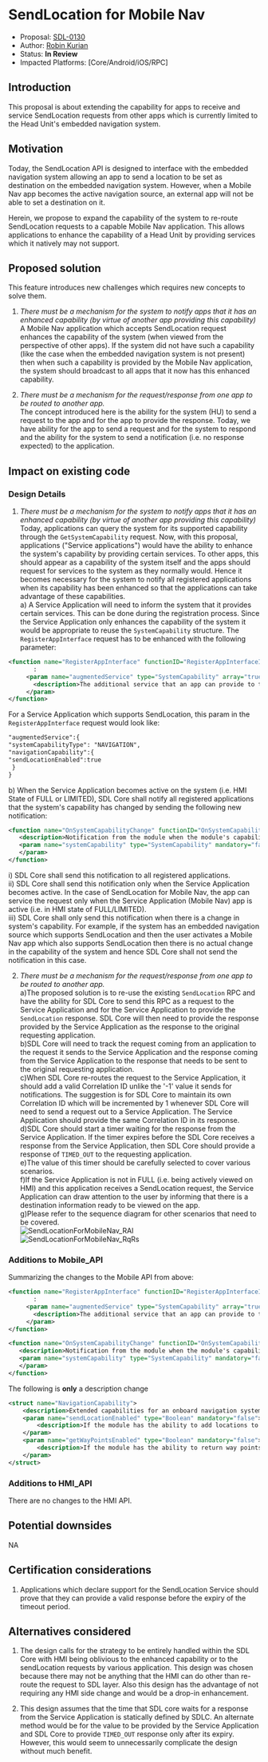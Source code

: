 # SendLocation for Mobile Nav

* Proposal: [SDL-0130](0130-SendLocation-for-Mobile-Nav.md)
* Author: [Robin Kurian](https://github.com/robinmk)
* Status: **In Review**
* Impacted Platforms: [Core/Android/iOS/RPC]

## Introduction

This proposal is about extending the capability for apps to receive and service SendLocation requests from other apps which is currently limited to the Head Unit's embedded navigation system.

## Motivation

Today, the SendLocation API is designed to interface with the embedded navigation system allowing an app to send a location to be set as destination on the embedded navigation system. However, when a Mobile Nav app becomes the active navigation source, an external app will not be able to set a destination on it. 

Herein, we propose to expand the capability of the system to re-route SendLocation requests to a capable Mobile Nav application. This allows applications to enhance the capability of a Head Unit by providing services which it natively may not support.

## Proposed solution

This feature introduces new challenges which requires new concepts to solve them.
 1) *There must be a mechanism for the system to notify apps that it has an enhanced capability (by virtue of another app providing this capability)*  
   A Mobile Nav application which accepts SendLocation request enhances the capability of the system (when viewed from the perspective of other apps). If the system did not have such a capability (like the case when the embedded navigation system is not present) then when such a capability is provided by the Mobile Nav application, the system should broadcast to all apps that it now has this enhanced capability.
   
 2) *There must be a mechanism for the request/response from one app to be routed to another app.*  
 The concept introduced here is the ability for the system (HU) to send a request to the app and for the app to provide the response. Today, we have ability for the app to send a request and for the system to respond and the ability for the system to send a notification (i.e. no response expected) to the application.

## Impact on existing code
### Design Details

1) *There must be a mechanism for the system to notify apps that it has an enhanced capability (by virtue of another app providing this capability)*  
Today, applications can query the system for its supported capability through the `GetSystemCapability` request. Now, with this proposal, applications ("Service applications") would have the ability to enhance the system's capability by providing certain services. To other apps, this should appear as a capability of the system itself and the apps should request for services to the system as they normally would. Hence it becomes necessary for the system to notify all registered applications when its capability has been enhanced so that the applications can take advantage of these capabilities.    
a) A Service Application will need to inform the system that it provides certain services. This can be done during the registration process. Since the Service Application only enhances the capability of the system it would be appropriate to reuse the `SystemCapability` structure. The `RegisterAppInterface` request has to be enhanced with the following parameter:

 ```xml
 <function name="RegisterAppInterface" functionID="RegisterAppInterfaceID" messagetype="request">
        :
      <param name="augmentedService" type="SystemCapability" array="true" mandatory="false">
        <description>The additional service that an app can provide to the system to augment its capability</description>
      </param>
</function>
```

For a Service Application which supports SendLocation, this param in the `RegisterAppInterface` request would look like:
 ```xml
 "augmentedService":{  
 "systemCapabilityType": "NAVIGATION",  
 "navigationCapability":{  
 "sendLocationEnabled":true
  }  
 }
 ```
 b) When the Service Application becomes active on the system (i.e. HMI State of FULL or LIMITED), SDL Core shall notify all registered
 applications that the system's capability has changed by sending the following new notification:
  ```xml
  <function name="OnSystemCapabilityChange" functionID="OnSystemCapabilityChangeID" messagetype="notification">
     <description>Notification from the module when the module's capability has changed.</description>
     <param name="systemCapability" type="SystemCapability" mandatory="false" array="true">
     </param>
 </function>
  ```
  i) SDL Core shall send this notification to all registered applications.  
  ii) SDL Core shall send this notification only when the Service Application becomes active. In the case of SendLocation for Mobile Nav, the app can service the request only when the Service Application (Mobile Nav) app is active (i.e. in HMI state of FULL/LIMITED).  
  iii) SDL Core shall only send this notification when there is a change in system's capability. For example, if the system has an embedded navigation source which supports SendLocation and then the user activates a Mobile Nav app which also supports SendLocation then there is no actual change in the capability of the system and hence SDL Core shall not send the notification in this case.
  
2) *There must be a mechanism for the request/response from one app to be routed to another app.*  
a)The proposed solution is to re-use the existing `SendLocation` RPC and have the ability for SDL Core to send this RPC as a request to the Service Application and for the Service Application to provide the `SendLocation` response. SDL Core will then need to provide the response provided by the Service Application as the response to the original requesting application.  
b)SDL Core will need to track the request coming from an application to the request it sends to the Service Application and the response coming from the Service Application to the response that needs to be sent to the original requesting application.  
c)When SDL Core re-routes the request to the Service Application, it should add a valid Correlation ID unlike the '-1' value it sends for notifications. The suggestion is for SDL Core to maintain its own Correlation ID which will be incremented by 1 whenever SDL Core will need to send a request out to a Service Application. The Service Application should provide the same Correlation ID in its response.  
d)SDL Core should start a timer waiting for the response from the Service Application. If the timer expires before the SDL Core receives a response from the Service Application, then SDL Core should provide a response of `TIMED_OUT` to the requesting application.  
e)The value of this timer should be carefully selected to cover various scenarios.  
f)If the Service Application is not in FULL (i.e. being actively viewed on HMI) and this application receives a SendLocation request, the Service Application can draw attention to the user by informing that there is a destination information ready to be viewed on the app.  
g)Please refer to the sequence diagram for other scenarios that need to be covered.
<br />![SendLocationForMobileNav_RAI][SendLocationForMobileNav-RAI]
<br />![SendLocationForMobileNav_RqRs][SendLocationForMobileNav-RqRs]
### Additions to Mobile_API
Summarizing the changes to the Mobile API from above:

 ```xml
 <function name="RegisterAppInterface" functionID="RegisterAppInterfaceID" messagetype="request">
        :
      <param name="augmentedService" type="SystemCapability" array="true" mandatory="false">
        <description>The additional service that an app can provide to the system to augment its capability</description>
      </param>
</function>
```

 ```xml
 <function name="OnSystemCapabilityChange" functionID="OnSystemCapabilityChangeID" messagetype="notification">
    <description>Notification from the module when the module's capability has changed.</description>
    <param name="systemCapability" type="SystemCapability" mandatory="false" array="true">
    </param>
</function>
 ```
The following is **only** a description change

```xml
<struct name="NavigationCapability">
    <description>Extended capabilities for an onboard navigation system</description>
    <param name="sendLocationEnabled" type="Boolean" mandatory="false">
        <description>If the module has the ability to add locations to the **active navigation source**.</description>
    </param>
    <param name="getWayPointsEnabled" type="Boolean" mandatory="false">
        <description>If the module has the ability to return way points from onboard nav</description>
    </param>
</struct>
```
### Additions to HMI_API

There are no changes to the HMI API.

## Potential downsides

NA

## Certification considerations
1.  Applications which declare support for the SendLocation Service should prove that they can provide a valid response before the expiry of the timeout period.

## Alternatives considered

1. The design calls for the strategy to be entirely handled within the SDL Core with HMI being oblivious to the enhanced capability or to the sendLocation requests by various application. This design was chosen because there may not be anything that the HMI can do other than re-route the request to SDL layer. Also this design has the advantage of not requiring any HMI side change and would be a drop-in enhancement.

2. This design assumes that the time that SDL core waits for a response from the Service Application is statically defined by SDLC. An alternate method would be for the value to be provided by the Service Application and SDL Core to provide `TIMED_OUT` response only after its expiry. However, this would seem to unnecessarily complicate the design without much benefit.


[SendLocationForMobileNav-RAI]: ../assets/proposals/NNNN-SendLocation-for-Mobile-Nav/SendLocationForMobileNav_RAI.jpg
[SendLocationForMobileNav-RqRs]: ../assets/proposals/NNNN-SendLocation-for-Mobile-Nav/SendLocationForMobileNav_RequestResponse.jpg
